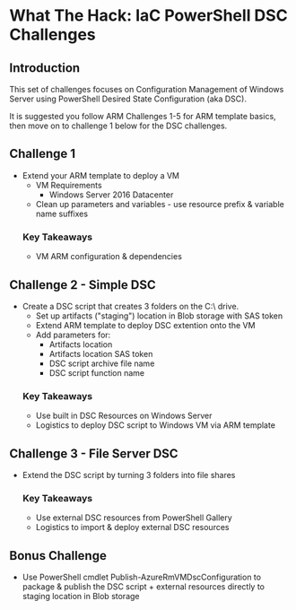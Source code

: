 # What The Hack: IaC PowerShell DSC Challenges

## Introduction

This set of challenges focuses on Configuration Management of Windows Server using PowerShell Desired State Configuration (aka DSC).

It is suggested you follow ARM Challenges 1-5 for ARM template basics, then move on to challenge 1 below for the DSC challenges.

## Challenge 1
+	Extend your ARM template to deploy a VM
    +   VM Requirements
        +   Windows Server 2016 Datacenter
    +   Clean up parameters and variables - use resource prefix & variable name suffixes
    ### Key Takeaways
    + VM ARM configuration & dependencies

## Challenge 2 - Simple DSC

+	Create a DSC script that creates 3 folders on the C:\ drive.
    +   Set up artifacts ("staging") location in Blob storage with SAS token
    +   Extend ARM template to deploy DSC extention onto the VM
    +   Add parameters for:
        +   Artifacts location 
        +   Artifacts location SAS token
        +   DSC script archive file name
        +   DSC script function name
    ### Key Takeaways
    +   Use built in DSC Resources on Windows Server
    +   Logistics to deploy DSC script to Windows VM via ARM template

## Challenge 3 - File Server DSC
+   Extend the DSC script by turning 3 folders into file shares
    ###  Key Takeaways
    +   Use external DSC resources from PowerShell Gallery
    +   Logistics to import & deploy external DSC resources

## Bonus Challenge
+	Use PowerShell cmdlet Publish-AzureRmVMDscConfiguration to package & publish the DSC script + external resources directly to staging location in Blob storage